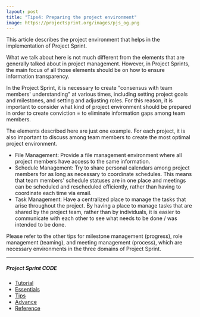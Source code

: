 ```yaml
---
layout: post
title: "Tips4: Preparing the project environment"
image: https://projectsprint.org/images/pjs_og.png
---
```


This article describes the project environment that helps in the implementation of Project Sprint.

What we talk about here is not much different from the elements that are generally talked about in project management. However, in Project Sprints, the main focus of all those elements should be on how to ensure information transparency.

In the Project Sprint, it is necessary to create "consensus with team members' understanding" at various times, including setting project goals and milestones, and setting and adjusting roles. For this reason, it is important to consider what kind of project environment should be prepared in order to create conviction = to eliminate information gaps among team members.

The elements described here are just one example. For each project, it is also important to discuss among team members to create the most optimal project environment.

- File Management: Provide a file management environment where all project members have access to the same information.
- Schedule Management: Try to share personal calendars among project members for as long as necessary to coordinate schedules. This means that team members' schedule statuses are in one place and meetings can be scheduled and rescheduled efficiently, rather than having to coordinate each time via email.
- Task Management: Have a centralized place to manage the tasks that arise throughout the project. By having a place to manage tasks that are shared by the project team, rather than by individuals, it is easier to communicate with each other to see what needs to be done / was intended to be done.

Please refer to the other tips for milestone management (progress), role management (teaming), and meeting management (process), which are necessary environments in the three domains of Project Sprint.

---

##### Project Sprint CODE
- [Tutorial](../tutorial/index.md)
- [Essentials](../essentials.md)
- [Tips](../tips/index.md)
- [Advance](../advance.md)
- [Reference](../reference.md)
